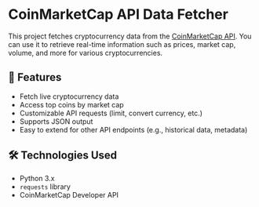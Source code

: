 # CoinMarketCap API Data Fetcher

This project fetches cryptocurrency data from the [CoinMarketCap API](https://pro-api.coinmarketcap.com/v1/cryptocurrency/listings/latest?start=1&limit=5&convert=USD&CMC_PRO_API_KEY=c4404bfc-6ffe-4b81-a03f-f162a694c1f3). You can use it to retrieve real-time information such as prices, market cap, volume, and more for various cryptocurrencies.

## 🚀 Features

- Fetch live cryptocurrency data
- Access top coins by market cap
- Customizable API requests (limit, convert currency, etc.)
- Supports JSON output
- Easy to extend for other API endpoints (e.g., historical data, metadata)

## 🛠️ Technologies Used

- Python 3.x
- `requests` library
- CoinMarketCap Developer API



